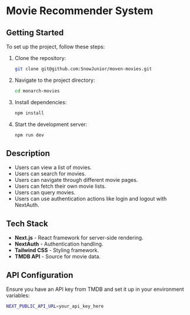 # Movie Recommender System

## Getting Started

To set up the project, follow these steps:

1. Clone the repository:
   ```sh
   git clone git@github.com:SnowJunior/moven-movies.git
   ```
2. Navigate to the project directory:
   ```sh
   cd monarch-movies
   ```
3. Install dependencies:
   ```sh
   npm install
   ```
4. Start the development server:
   ```sh
   npm run dev
   ```

## Description

- Users can view a list of movies.
- Users can search for movies.
- Users can navigate through different movie pages.
- Users can fetch their own movie lists.
- Users can query movies.
- Users can use authentication actions like login and logout with NextAuth.

## Tech Stack

- **Next.js** - React framework for server-side rendering.
- **NextAuth** - Authentication handling.
- **Tailwind CSS** - Styling framework.
- **TMDB API** - Source for movie data.

## API Configuration

Ensure you have an API key from TMDB and set it up in your environment variables:

```sh
NEXT_PUBLIC_API_URL=your_api_key_here
```

